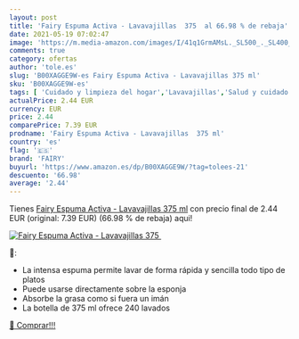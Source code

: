 ```yaml
---
layout: post
title: 'Fairy Espuma Activa - Lavavajillas  375  al 66.98 % de rebaja'
date: 2021-05-19 07:02:47
image: 'https://m.media-amazon.com/images/I/41q1GrmAMsL._SL500_._SL400_.jpg'
comments: true
category: ofertas
author: 'tole.es'
slug: 'B00XAGGE9W-es Fairy Espuma Activa - Lavavajillas 375 ml'
sku: 'B00XAGGE9W-es'
tags: [ 'Cuidado y limpieza del hogar','Lavavajillas','Salud y cuidado personal','fairy', ]
actualPrice: 2.44 EUR
currency: EUR
price: 2.44
comparePrice: 7.39 EUR
prodname: 'Fairy Espuma Activa - Lavavajillas  375 ml'
country: 'es'
flag: '🇪🇸'
brand: 'FAIRY'
buyurl: 'https://www.amazon.es/dp/B00XAGGE9W/?tag=tolees-21'
descuento: '66.98'
average: '2.44'
---
```


Tienes [Fairy Espuma Activa - Lavavajillas  375 ml](https://www.amazon.es/dp/B00XAGGE9W/?tag=tolees-21) con precio final de  2.44 EUR (original: 7.39 EUR) (66.98 %  de rebaja) aqui!

[![Fairy Espuma Activa - Lavavajillas  375 ](https://m.media-amazon.com/images/I/41q1GrmAMsL._SL500_._SL400_.jpg)](https://www.amazon.es/dp/B00XAGGE9W/?tag=tolees-21)

🔎:

- La intensa espuma permite lavar de forma rápida y sencilla todo tipo de platos
- Puede usarse directamente sobre la esponja
- Absorbe la grasa como si fuera un imán
- La botella de 375 ml ofrece 240 lavados

[🛒 Comprar!!!](https://www.amazon.es/dp/B00XAGGE9W/?tag=tolees-21)
